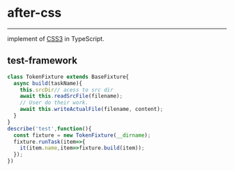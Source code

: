 # after-css

---

implement of [CSS3](https://www.w3.org/TR/css-syntax-3/) in TypeScript.

## test-framework

```javascript
class TokenFixture extends BaseFixture{
  async build(taskName){
    this.srcDir// acess to src dir
    await this.readSrcFile(filename);
    // User do their work.
    await this.writeActualFile(filename, content);
  }
}
describe('test',function(){
  const fixture = new TokenFixture(__dirname);
  fixture.runTask(item=>{
    it(item.name,item=>fixture.build(item));
  });
})
```

